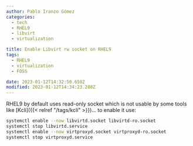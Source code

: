 ```yaml
---
author: Pablo Iranzo Gómez
categories:
  - tech
  - RHEL9
  - libvirt
  - virtualization

title: Enable Libvirt rw socket on RHEL9
tags:
  - RHEL9
  - virtualization
  - FOSS

date: 2023-01-12T14:32:50.658Z
modified: 2023-01-12T14:34:23.288Z
---
```


RHEL9 by default uses read-only socket which is not usable by some tools like [Kcli]({{< relref "/tags/kcli" >}})... to enable it use:

```sh
systemctl enable --now libvirtd.socket libvirtd-ro.socket
systemctl stop libvirtd.service
systemctl enable --now virtproxyd.socket virtproxyd-ro.socket
systemctl stop virtproxyd.service
```
